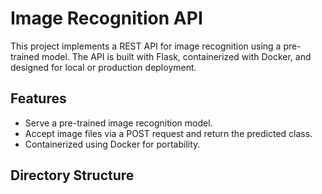 # Image Recognition API

This project implements a REST API for image recognition using a pre-trained model. The API is built with Flask, containerized with Docker, and designed for local or production deployment.

## Features
- Serve a pre-trained image recognition model.
- Accept image files via a POST request and return the predicted class.
- Containerized using Docker for portability.

## Directory Structure
